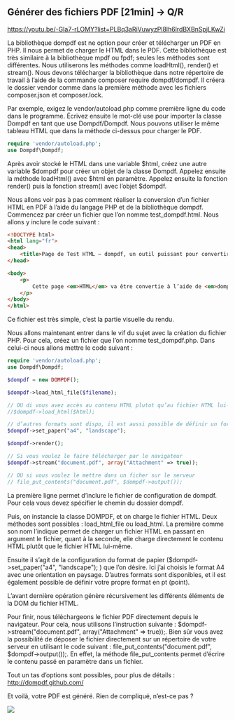 ## Générer des fichiers PDF [21min] -> Q/R

<https://youtu.be/-GIa7-rLOMY?list=PLBq3aRiVuwyzPl8lh6lrdBXBnSpjLKwZi>

La bibliothèque dompdf est ne option pour créer et télécharger un PDF en PHP. Il nous permet de charger le HTML dans le PDF. Cette bibliothèque est très similaire à la bibliothèque mpdf ou fpdf; seules les méthodes sont différentes. Nous utiliserons les méthodes comme loadHtml(), render() et stream(). Nous devons télécharger la bibliothèque dans notre répertoire de travail à l’aide de la commande composer require dompdf/dompdf. Il créera le dossier vendor comme dans la première méthode avec les fichiers composer.json et composer.lock.

Par exemple, exigez le vendor/autoload.php comme première ligne du code dans le programme. Écrivez ensuite le mot-clé use pour importer la classe Dompdf en tant que use Dompdf/Dompdf. Nous pouvons utiliser le même tableau HTML que dans la méthode ci-dessus pour charger le PDF.

```php
require 'vendor/autoload.php';
use Dompdf\Dompdf;
```

Après avoir stocké le HTML dans une variable $html, créez une autre variable $dompdf pour créer un objet de la classe Dompdf. Appelez ensuite la méthode loadHtml() avec $html en paramètre. Appelez ensuite la fonction render() puis la fonction stream() avec l’objet $dompdf.

Nous allons voir pas à pas comment réaliser la conversion d’un fichier HTML en PDF à l’aide du langage PHP et de la bibliothèque dompdf.
Commencez par créer un fichier que l’on nomme test_dompdf.html. Nous allons y inclure le code suivant :

```html
<!DOCTYPE html>
<html lang="fr">
<head>
    <title>Page de Test HTML – dompdf, un outil puissant pour convertir de l’HTML vers PDF en PHP</title>
</head>

<body>
    <p>
        Cette page <em>HTML</em> va être convertie à l’aide de <em>dompdf</em> en <em>PDF</em>
    </p>
</body>
</html>
```

Ce fichier est très simple, c’est la partie visuelle du rendu.

Nous allons maintenant entrer dans le vif du sujet avec la création du fichier PHP. Pour cela, créez un fichier que l’on nomme test_dompdf.php. Dans celui-ci nous allons mettre le code suivant :

```php
require 'vendor/autoload.php';
use Dompdf\Dompdf;

$dompdf = new DOMPDF();

$dompdf->load_html_file($filename);

// OU di vous avez accès au contenu HTML plutot qu’au fichier HTML lui-même
//$dompdf->load_html($html);

// d’autres formats sont dispo, il est aussi possible de définir un format en "pt"
$dompdf->set_paper("a4", "landscape");

$dompdf->render();

// Si vous voulez le faire télécharger par le navigateur
$dompdf->stream("document.pdf", array("Attachment" => true));

// OU si vous voulez le mettre dans un ficher sur le serveur
// file_put_contents("document.pdf", $dompdf->output());
```

La première ligne permet d’inclure le fichier de configuration de dompdf. Pour cela vous devez spécifier le chemin du dossier dompdf.

Puis, on instancie la classe DOMPDF, et on charge le fichier HTML. Deux méthodes sont possibles : load_html_file ou load_html. La première comme son nom l’indique permet de charger un fichier HTML en passant en argument le fichier, quant à la seconde, elle charge directement le contenu HTML plutôt que le fichier HTML lui-même.

Ensuite il s’agit de la configuration du format de papier ($dompdf->set_paper("a4", "landscape"); ) que l’on désire. Ici j’ai choisis le format A4 avec une orientation en paysage. D’autres formats sont disponibles, et il est également possible de définir votre propre format en pt (point).

L’avant dernière opération génère récursivement les différents éléments de la DOM du fichier HTML.

Pour finir, nous téléchargeons le fichier PDF directement depuis le navigateur. Pour cela, nous utilisons l’instruction suivante : $dompdf->stream("document.pdf", array("Attachment" => true));.
Bien sûr vous avez la possibilité de déposer le fichier directement sur un répertoire de votre serveur en utilisant le code suivant : file_put_contents("document.pdf", $dompdf->output());. En effet, la méthode file_put_contents permet d’écrire le contenu passé en paramètre dans un fichier.

Tout un tas d’options sont possibles, pour plus de détails : http://dompdf.github.com/

Et voilà, votre PDF est généré. Rien de compliqué, n’est-ce pas ?

![](https://www.blog-nouvelles-technologies.fr/wp-content/uploads/2011/01/dompdf-2.png)